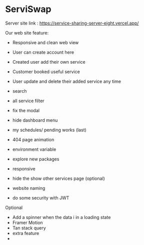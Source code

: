 # ServiSwap

Server site link :
https://service-sharing-server-eight.vercel.app/

Our web site feature:

- Responsive and clean web view
- User can create account here
- Created user add their own service 
- Customer booked useful service 
- User update and delete their added service any time


- search
- all service filter
- fix the modal
- hide dashboard menu
- my schedules/ pending works (last)
- 404 page animation
- environment variable
- explore new packages
- responsive
- hide the show other services page (optional)
- website naming
- do some security with JWT

Optional
- Add a spinner when the data i in a loading state
- Framer Motion
- Tan stack query
- extra feature 
- 